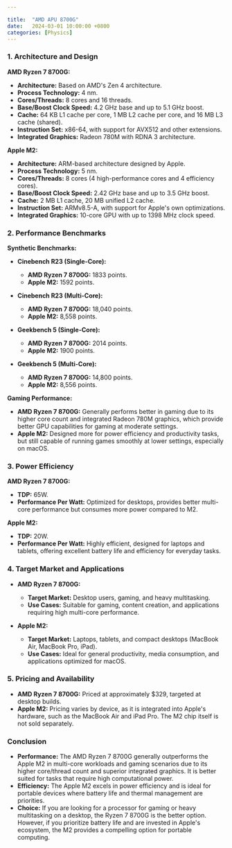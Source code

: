 ```yaml
---

title:  "AMD APU 8700G"
date:   2024-03-01 10:00:00 +0800
categories: [Physics]
---
```


### 1. Architecture and Design

**AMD Ryzen 7 8700G:**
- **Architecture:** Based on AMD's Zen 4 architecture.
- **Process Technology:** 4 nm.
- **Cores/Threads:** 8 cores and 16 threads.
- **Base/Boost Clock Speed:** 4.2 GHz base and up to 5.1 GHz boost.
- **Cache:** 64 KB L1 cache per core, 1 MB L2 cache per core, and 16 MB L3 cache (shared).
- **Instruction Set:** x86-64, with support for AVX512 and other extensions.
- **Integrated Graphics:** Radeon 780M with RDNA 3 architecture.

**Apple M2:**
- **Architecture:** ARM-based architecture designed by Apple.
- **Process Technology:** 5 nm.
- **Cores/Threads:** 8 cores (4 high-performance cores and 4 efficiency cores).
- **Base/Boost Clock Speed:** 2.42 GHz base and up to 3.5 GHz boost.
- **Cache:** 2 MB L1 cache, 20 MB unified L2 cache.
- **Instruction Set:** ARMv8.5-A, with support for Apple's own optimizations.
- **Integrated Graphics:** 10-core GPU with up to 1398 MHz clock speed.

### 2. Performance Benchmarks

**Synthetic Benchmarks:**

- **Cinebench R23 (Single-Core):**
  - **AMD Ryzen 7 8700G:** 1833 points.
  - **Apple M2:** 1592 points.

- **Cinebench R23 (Multi-Core):**
  - **AMD Ryzen 7 8700G:** 18,040 points.
  - **Apple M2:** 8,558 points.

- **Geekbench 5 (Single-Core):**
  - **AMD Ryzen 7 8700G:** 2014 points.
  - **Apple M2:** 1900 points.

- **Geekbench 5 (Multi-Core):**
  - **AMD Ryzen 7 8700G:** 14,800 points.
  - **Apple M2:** 8,556 points.

**Gaming Performance:**

- **AMD Ryzen 7 8700G:** Generally performs better in gaming due to its higher core count and integrated Radeon 780M graphics, which provide better GPU capabilities for gaming at moderate settings.
- **Apple M2:** Designed more for power efficiency and productivity tasks, but still capable of running games smoothly at lower settings, especially on macOS.

### 3. Power Efficiency

**AMD Ryzen 7 8700G:**
- **TDP:** 65W.
- **Performance Per Watt:** Optimized for desktops, provides better multi-core performance but consumes more power compared to M2.

**Apple M2:**
- **TDP:** 20W.
- **Performance Per Watt:** Highly efficient, designed for laptops and tablets, offering excellent battery life and efficiency for everyday tasks.

### 4. Target Market and Applications

- **AMD Ryzen 7 8700G:** 
  - **Target Market:** Desktop users, gaming, and heavy multitasking.
  - **Use Cases:** Suitable for gaming, content creation, and applications requiring high multi-core performance.
  
- **Apple M2:**
  - **Target Market:** Laptops, tablets, and compact desktops (MacBook Air, MacBook Pro, iPad).
  - **Use Cases:** Ideal for general productivity, media consumption, and applications optimized for macOS.

### 5. Pricing and Availability

- **AMD Ryzen 7 8700G:** Priced at approximately $329, targeted at desktop builds.
- **Apple M2:** Pricing varies by device, as it is integrated into Apple's hardware, such as the MacBook Air and iPad Pro. The M2 chip itself is not sold separately.

### Conclusion

- **Performance:** The AMD Ryzen 7 8700G generally outperforms the Apple M2 in multi-core workloads and gaming scenarios due to its higher core/thread count and superior integrated graphics. It is better suited for tasks that require high computational power.
- **Efficiency:** The Apple M2 excels in power efficiency and is ideal for portable devices where battery life and thermal management are priorities.
- **Choice:** If you are looking for a processor for gaming or heavy multitasking on a desktop, the Ryzen 7 8700G is the better option. However, if you prioritize battery life and are invested in Apple's ecosystem, the M2 provides a compelling option for portable computing.

